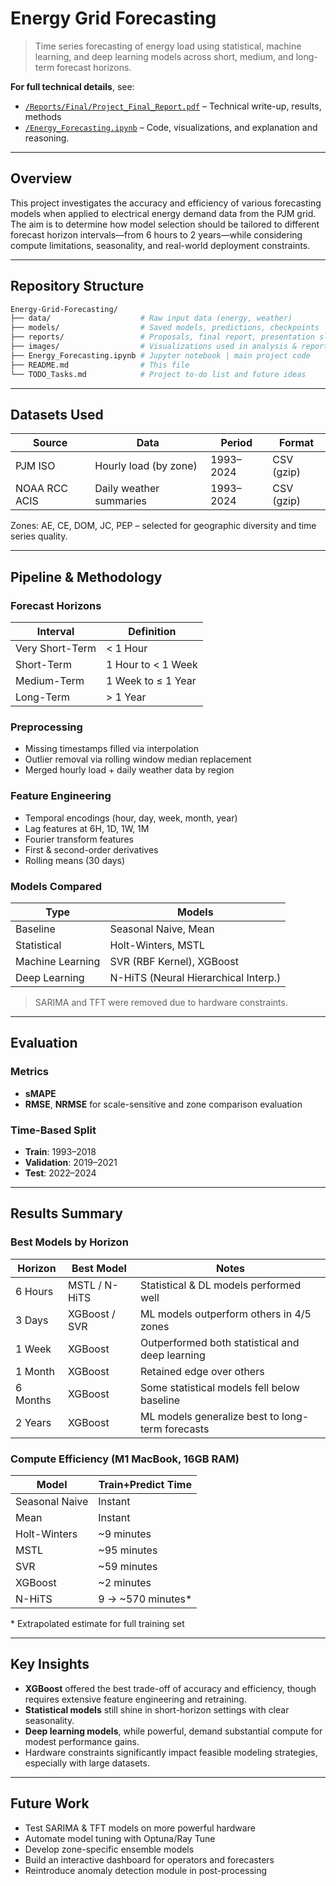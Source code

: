 # Energy Grid Forecasting

> Time series forecasting of energy load using statistical, machine learning, and deep learning models across short, medium, and long-term forecast horizons.

**For full technical details**, see:
- [`/Reports/Final/Project_Final_Report.pdf`](./Reports/Final/Project_Final_Report.pdf) – Technical write-up, results, methods
- [`/Energy_Forecasting.ipynb`](./Energy_Forecasting.ipynb) – Code, visualizations, and explanation and reasoning.

---

## Overview

This project investigates the accuracy and efficiency of various forecasting models when applied to electrical energy demand data from the PJM grid. The aim is to determine how model selection should be tailored to different forecast horizon intervals—from 6 hours to 2 years—while considering compute limitations, seasonality, and real-world deployment constraints.

---

## Repository Structure

```bash
Energy-Grid-Forecasting/
├── data/                    # Raw input data (energy, weather)
├── models/                  # Saved models, predictions, checkpoints
├── reports/                 # Proposals, final report, presentation slides
├── images/                  # Visualizations used in analysis & reports
├── Energy_Forecasting.ipynb # Jupyter notebook | main project code
├── README.md                # This file
└── TODO_Tasks.md            # Project to-do list and future ideas
```

---

## Datasets Used

| Source            | Data                       | Period       | Format     |
|------------------|----------------------------|--------------|------------|
| PJM ISO          | Hourly load (by zone)      | 1993–2024    | CSV (gzip) |
| NOAA RCC ACIS    | Daily weather summaries    | 1993–2024    | CSV (gzip) |

Zones: AE, CE, DOM, JC, PEP – selected for geographic diversity and time series quality.

---

## Pipeline & Methodology

### Forecast Horizons

| Interval         | Definition                |
|------------------|---------------------------|
| Very Short-Term  | < 1 Hour                  |
| Short-Term       | 1 Hour to < 1 Week        |
| Medium-Term      | 1 Week to ≤ 1 Year        |
| Long-Term        | > 1 Year                  |

### Preprocessing
- Missing timestamps filled via interpolation
- Outlier removal via rolling window median replacement
- Merged hourly load + daily weather data by region

### Feature Engineering
- Temporal encodings (hour, day, week, month, year)
- Lag features at 6H, 1D, 1W, 1M
- Fourier transform features
- First & second-order derivatives
- Rolling means (30 days)

### Models Compared

| Type              | Models                                  |
|-------------------|------------------------------------------|
| Baseline          | Seasonal Naive, Mean                    |
| Statistical       | Holt-Winters, MSTL                      |
| Machine Learning  | SVR (RBF Kernel), XGBoost               |
| Deep Learning     | N-HiTS (Neural Hierarchical Interp.)    |

> SARIMA and TFT were removed due to hardware constraints.

---

## Evaluation

### Metrics
- **sMAPE**
- **RMSE**, **NRMSE** for scale-sensitive and zone comparison evaluation

### Time-Based Split
- **Train**: 1993–2018
- **Validation**: 2019–2021
- **Test**: 2022–2024

---

## Results Summary

### Best Models by Horizon

| Horizon    | Best Model       | Notes                                                  |
|------------|------------------|--------------------------------------------------------|
| 6 Hours    | MSTL / N-HiTS    | Statistical & DL models performed well                |
| 3 Days     | XGBoost / SVR    | ML models outperform others in 4/5 zones              |
| 1 Week     | XGBoost          | Outperformed both statistical and deep learning       |
| 1 Month    | XGBoost          | Retained edge over others                              |
| 6 Months   | XGBoost          | Some statistical models fell below baseline           |
| 2 Years    | XGBoost          | ML models generalize best to long-term forecasts      |

### Compute Efficiency (M1 MacBook, 16GB RAM)

| Model         | Train+Predict Time   |
|---------------|----------------------|
| Seasonal Naive| Instant              |
| Mean          | Instant              |
| Holt-Winters  | ~9 minutes           |
| MSTL          | ~95 minutes          |
| SVR           | ~59 minutes          |
| XGBoost       | ~2 minutes           |
| N-HiTS        | 9 → ~570 minutes*    |

\* Extrapolated estimate for full training set

---

## Key Insights

- **XGBoost** offered the best trade-off of accuracy and efficiency, though requires extensive feature engineering and retraining.
- **Statistical models** still shine in short-horizon settings with clear seasonality.
- **Deep learning models**, while powerful, demand substantial compute for modest performance gains.
- Hardware constraints significantly impact feasible modeling strategies, especially with large datasets.

---

## Future Work

- Test SARIMA & TFT models on more powerful hardware
- Automate model tuning with Optuna/Ray Tune
- Develop zone-specific ensemble models
- Build an interactive dashboard for operators and forecasters
- Reintroduce anomaly detection module in post-processing
